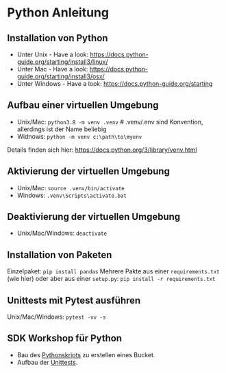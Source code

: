# Python Anleitung

## Installation von Python

* Unter Unix - Have a look: https://docs.python-guide.org/starting/install3/linux/
* Unter Mac - Have a look: https://docs.python-guide.org/starting/install3/osx/
* Unter Windows - Have a look: https://docs.python-guide.org/starting

## Aufbau einer virtuellen Umgebung

* Unix/Mac: `python3.8 -m venv .venv` # .venv/.env sind Konvention, allerdings ist der Name beliebig
* Widnows: `python -m venv c:\path\to\myenv`

Details finden sich hier: https://docs.python.org/3/library/venv.html

## Aktivierung der virtuellen Umgebung

* Unix/Mac: `source .venv/bin/activate`
* Windows: `.venv\Scripts\activate.bat`

## Deaktivierung der virtuellen Umgebung

* Unix/Mac/Windows: `deactivate`

## Installation von Paketen

Einzelpaket: `pip install pandas`
Mehrere Pakte aus einer `requirements.txt` (wie hier) oder aber aus einer `setup.py`: `pip install -r requirements.txt`

## Unittests mit Pytest ausführen

Unix/Mac/Windows: `pytest -vv -s`

## SDK Workshop für Python

* Bau des [Pythonskripts](./create_bucket.py) zu erstellen eines Bucket.
* Aufbau der [Unittests](./test_create_bucket.py).
